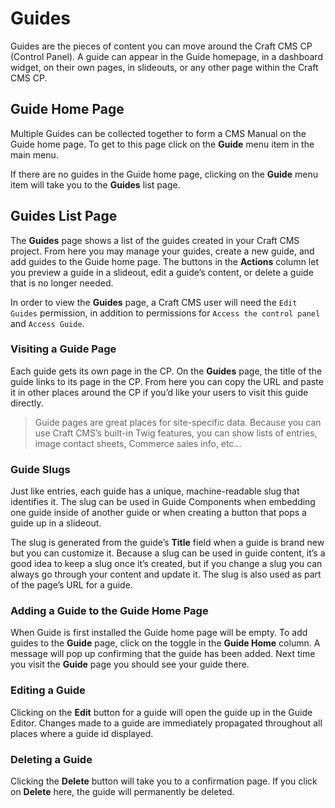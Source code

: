# Guides

Guides are the pieces of content you can move around the Craft CMS CP (Control Panel). A guide can appear in the Guide homepage, in a dashboard widget, on their own pages, in slideouts, or any other page within the Craft CMS CP.

## Guide Home Page

Multiple Guides can be collected together to form a CMS Manual on the Guide home page. To get to this page click on the **Guide** menu item in the main menu.

If there are no guides in the Guide home page, clicking on the **Guide** menu item will take you to the **Guides** list page.

## Guides List Page

The **Guides** page shows a list of the guides created in your Craft CMS project. From here you may manage your guides, create a new guide, and add guides to the Guide home page. The buttons in the **Actions** column let you preview a guide in a slideout, edit a guide’s content, or delete a guide that is no longer needed.

In order to view the **Guides** page, a Craft CMS user will need the `Edit Guides` permission, in addition to permissions for `Access the control panel` and `Access Guide`.

### Visiting a Guide Page

Each guide gets its own page in the CP. On the **Guides** page, the title of the guide links to its page in the CP. From here you can copy the URL and paste it in other places around the CP if you’d like your users to visit this guide directly.

<div class="readable guide-component-tip">
  <blockquote class="note tip">Guide pages are great places for site-specific data. Because you can use Craft CMS’s built-in Twig features, you can show lists of entries, image contact sheets, Commerce sales info, etc...</blockquote>
</div>

### Guide Slugs

Just like entries, each guide has a unique, machine-readable slug that identifies it. The slug can be used in Guide Components when embedding one guide inside of another guide or when creating a button that pops a guide up in a slideout.

The slug is generated from the guide’s **Title** field when a guide is brand new but you can customize it. Because a slug can be used in guide content, it’s a good idea to keep a slug once it’s created, but if you change a slug you can always go through your content and update it. The slug is also used as part of the page’s URL for a guide.

### Adding a Guide to the Guide Home Page

When Guide is first installed the Guide home page will be empty. To add guides to the **Guide** page, click on the toggle in the **Guide Home** column. A message will pop up confirming that the guide has been added. Next time you visit the **Guide** page you should see your guide there.

### Editing a Guide

Clicking on the **Edit** button for a guide will open the guide up in the Guide Editor. Changes made to a guide are immediately propagated throughout all places where a guide id displayed.

### Deleting a Guide

Clicking the **Delete** button will take you to a confirmation page. If you click on **Delete** here, the guide will permanently be deleted.
